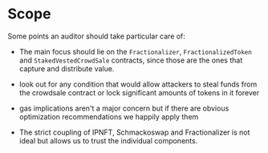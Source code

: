 # Scope

Some points an auditor should take particular care of:

- The main focus should lie on the `Fractionalizer`, `FractionalizedToken` and `StakedVestedCrowdSale` contracts, since those are the ones that capture and distribute value.

- look out for any condition that would allow attackers to steal funds from the crowdsale contract or lock significant amounts of tokens in it forever

- gas implications aren't a major concern but if there are obvious optimization recommendations we happily apply them

- The strict coupling of IPNFT, Schmackoswap and Fractionalizer is not ideal but allows us to trust the individual components.
